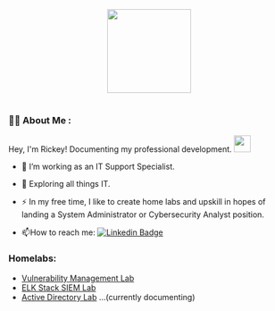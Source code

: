 <div id="header" align="center">
  <img src="https://media.giphy.com/media/5Y1miInt9GuFr7OkY4/giphy.gif" width="150"/>
</div>
<h1>
  
### :man_technologist: About Me :
Hey, I'm Rickey! Documenting my professional development. <img src="https://media.giphy.com/media/WUlplcMpOCEmTGBtBW/giphy.gif" width="30"> 
- :telescope: I’m working as an IT Support Specialist.
- :seedling: Exploring all things IT.

- :zap: In my free time, I like to create home labs and upskill in hopes of landing a System Administrator or Cybersecurity Analyst position.

- :mailbox:How to reach me: [![Linkedin Badge](https://img.shields.io/badge/-kakbar-blue?style=flat&logo=Linkedin&logoColor=white)](https://www.linkedin.com/in/rickeystarks)

### Homelabs:
- [Vulnerability Management Lab](https://github.com/StarksRepo/Vulnerability-Management-Lab.git)
- [ELK Stack SIEM Lab](https://github.com/StarksRepo/Elastic-SIEM-Lab.git)
- [Active Directory Lab](https://github.com/StarksRepo/Active-Directory-Lab.git) ...(currently documenting)
